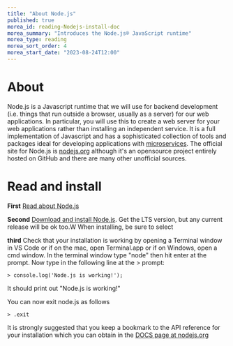 ```yaml
---
title: "About Node.js"
published: true
morea_id: reading-Nodejs-install-doc
morea_summary: "Introduces the Node.js® JavaScript runtime"
morea_type: reading
morea_sort_order: 4
morea_start_date: "2023-08-24T12:00"
---
```


# About
Node.js is a Javascript runtime that we will use for backend development (i.e. things that run outside a browser, usually as a server) for our web applications. In particular, you will use this to create a web server for your web applications rather than installing an independent service. It is a full implementation of Javascript and has a sophisticated collection of tools and packages ideal for developing applications with [microservices](https://blog.cloud66.com/beginners-guide-to-building-real-world-microservices-with-node-js/). The official site for Node.js is [nodejs.org](http://nodejs.org) although it's an opensource project entirely hosted on GitHub and there are many other unofficial sources.


# Read and install
**First** [Read about Node.js](https://www.codecademy.com/articles/what-is-node)

**Second** [Download and install Node.js](https://nodejs.org/en/download/). Get the LTS version, but any current release will be ok too.W When installing, be sure to select 

**third** Check that your installation is working by opening a Terminal window in VS Code or if on the mac, open Terminal.app or if on Windows, open a cmd window. In the terminal window type "node" then hit enter at the prompt. Now type in the following line at the > prompt:

```
> console.log('Node.js is working!');
```
It should print out "Node.js is working!"

You can now exit node.js as follows
```
> .exit
```


It is strongly suggested that you keep a bookmark to the API reference for your installation which you can obtain in the [DOCS page at nodejs.org](https://nodejs.org/en/docs/)